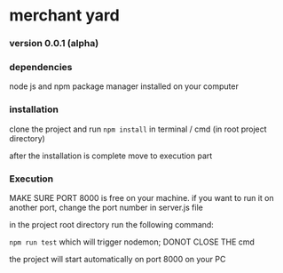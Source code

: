 # merchant yard

### version 0.0.1 (alpha)

### dependencies
node js and npm package manager installed on your computer

### installation

clone the project and run `npm install` in terminal / cmd (in root project directory)

after the installation is complete move to execution part

### Execution

MAKE SURE PORT 8000 is free on your machine. if you want to run it on another port, change the port number in server.js file

in the project root directory run the following command:

`npm run test` which will trigger nodemon; DONOT CLOSE THE cmd

the project will start automatically on port 8000 on your PC
